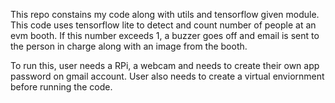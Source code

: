 This repo constains my code along with utils and tensorflow given module.
This code uses tensorflow lite to detect and count number of people at an evm booth. If this number exceeds 1, a buzzer goes off and email is sent to the person in charge along with an image from the booth.

To run this, user needs a RPi, a webcam and needs to create their own app password on gmail account. User also needs to create a virtual enviornment before running the code.
